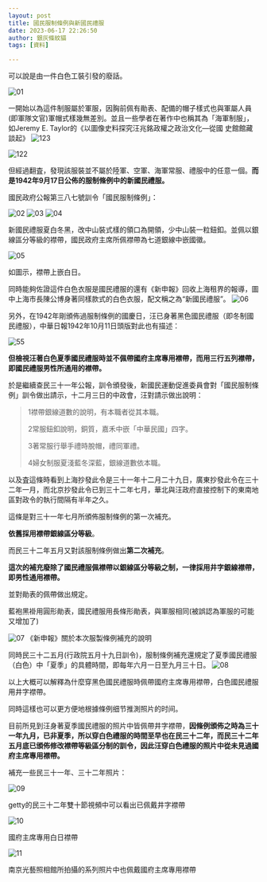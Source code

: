 ```yaml
---
layout: post
title: 國民服制條例與新國民禮服
date: 2023-06-17 22:26:50
author: 銀灰條紋貓
tags: [資料]

---
```



可以說是由一件白色工裝引發的廢話。


![01](https://s2.loli.net/2023/10/19/gUJzRnurV1NkLlK.jpg)

一開始以為這件制服屬於軍服，因胸前佩有勛表、配備的帽子樣式也與軍屬人員(即軍隊文官)軍帽式樣幾無差別。並且一些學者在著作中也稱其為「海軍制服」，如Jeremy E. Taylor的《以圖像史料探究汪兆銘政權之政治文化—從國 史館館藏談起》
![123](https://s2.loli.net/2024/12/06/4Edbp53cFLtZYyJ.png)

![122](https://s2.loli.net/2024/12/06/ZQncYbehrgwldNT.png)


但經過翻査，發現該服裝並不屬於陸軍、空軍、海軍常服、禮服中的任意一個。**而是1942年9月17日公佈的服制條例中的新國民禮服。**


國民政府公報第三八七號訓令「國民服制條例」：

![02](https://s2.loli.net/2023/10/19/AEqWsrJZbTVNp23.jpg)
![03](https://s2.loli.net/2023/10/19/ePAVthMF4893D5u.jpg)
![04](https://s2.loli.net/2023/10/19/GLmUojVqROiCpxZ.jpg)

新國民禮服夏白冬黑，改中山裝式樣的領口為開領，少中山裝一粒鈕釦。並佩以銀線區分等級的襟帶，國民政府主席所佩襟帶為七道銀線中嵌國徽。

![05](https://s2.loli.net/2023/10/19/J8PklUY1XSQHgAd.jpg)

如圖示，襟帶上嵌白日。

同時能夠佐證這件白色衣服是國民禮服的還有《新申報》回收上海租界的報導，圖中上海市長陳公博身著同樣款式的白色衣服，配文稱之為“新國民禮服”。
![06](https://s2.loli.net/2023/10/19/CHqlh4gctr5MSjz.jpg)

另外，在1942年剛頒佈過服制條例的國慶日，汪已身著黑色國民禮服（即冬制國民禮服），中華日報1942年10月11日頭版對此也有描述：

![55](https://s2.loli.net/2024/12/06/cUkiDQBSdoH7Np8.png)


**但檢視汪著白色夏季國民禮服時並不佩帶國府主席專用襟帶，而用三行五列襟帶，即國民禮服男性所通用的襟帶。**

於是繼續查民三十一年公報，訓令頒發後，新國民運動促進委員會對「國民服制條例」訓令做出請示，十二月三日的中政會，汪對請示做出說明：

>1襟帶銀線道數的說明，有本職者從其本職。
>
>2常服鈕釦說明，銅質，嘉禾中嵌「中華民國」四字。
>
>3著常服行舉手禮時脫帽，禮同軍禮。
>
>4婦女制服夏淺藍冬深藍，銀線道數依本職。

以及査這條時看到上海抄發此令是三十一年十二月二十九日，廣東抄發此令在三十二年一月，而北京抄發此令已到三十二年七月，華北與汪政府直接控制下的東南地區對政令的執行間隔有半年之久。

這條是對三十一年七月所頒佈服制條例的第一次補充。

**依舊採用襟帶銀線區分等級**。

而民三十二年五月又對該服制條例做出**第二次補充**。

**這次的補充廢除了國民禮服佩襟帶以銀線區分等級之制，一律採用井字銀線襟帶，即男性通用襟帶。**

並對勛表的佩帶做出規定。

藍袍黑褂用圓形勛表，國民禮服用長條形勛表，與軍服相同(被誤認為軍服的可能又增加了)

![07](https://s2.loli.net/2023/10/19/VE4U8snehcB6wNi.jpg)
《新申報》關於本次服製條例補充的說明

同時民三十二五月(行政院五月十九日訓令)，服制條例補充還規定了夏季國民禮服（白色）中「夏季」的具體時間，即每年六月一日至九月三十日。
![08](https://s2.loli.net/2023/10/19/2xpvuIZJdDs6LHn.jpg)

以上大概可以解釋為什麼穿黑色國民禮服時佩帶國府主席專用襟帶，白色國民禮服用井字襟帶。

同時這樣也可以更方便地根據條例细节推測照片的时间。

目前所見到汪身著夏季國民禮服的照片中皆佩帶井字襟帶，**因條例頒佈之時為三十一年九月，已非夏季，所以穿白色禮服的時間至早也在民三十二年，而民三十二年五月底已頒佈修改襟帶等級區分制的訓令，因此汪穿白色禮服的照片中從未見過國府主席專用襟帶。**

補充一些民三十一年、三十二年照片：

![09](https://s2.loli.net/2023/10/19/9FHsKaxgX1nvSQ7.jpg)

getty的民三十二年雙十節視頻中可以看出已佩戴井字襟帶

![10](https://s2.loli.net/2023/10/19/J8PklUY1XSQHgAd.jpg)

國府主席專用白日襟帶

![11](https://s2.loli.net/2023/10/19/spNoQlWve1bHBhE.jpg)

南京光藝照相館所拍攝的系列照片中也佩戴國府主席專用襟帶

